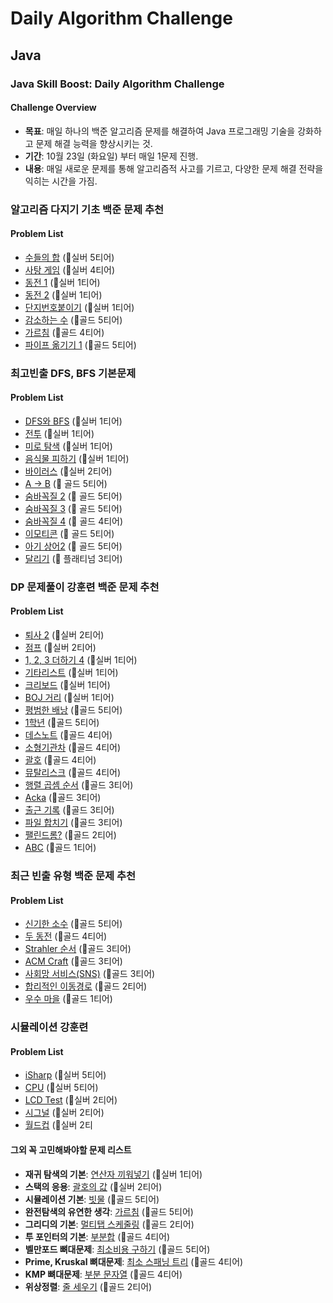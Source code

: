 # Daily Algorithm Challenge

## Java

### Java Skill Boost: Daily Algorithm Challenge 

#### Challenge Overview
- **목표**: 매일 하나의 백준 알고리즘 문제를 해결하여 Java 프로그래밍 기술을 강화하고 문제 해결 능력을 향상시키는 것.
- **기간**: 10월 23일 (화요일) 부터 매일 1문제 진행.
- **내용**: 매일 새로운 문제를 통해 알고리즘적 사고를 기르고, 다양한 문제 해결 전략을 익히는 시간을 가짐.

### 알고리즘 다지기 기초 백준 문제 추천
#### Problem List
- [수들의 합](https://www.acmicpc.net/problem/2559) (🥈실버 5티어)
- [사탕 게임](https://www.acmicpc.net/problem/17281) (🥈실버 4티어)
- [동전 1](https://www.acmicpc.net/problem/2293) (🥈실버 1티어)
- [동전 2](https://www.acmicpc.net/problem/2193) (🥈실버 1티어)
- [단지번호붙이기](https://www.acmicpc.net/problem/2667) (🥈실버 1티어)
- [감소하는 수](https://www.acmicpc.net/problem/1038) (🥇골드 5티어)
- [가르침](https://www.acmicpc.net/problem/1062) (🥇골드 4티어)
- [파이프 옮기기 1](https://www.acmicpc.net/problem/17070) (🥇골드 5티어)


### 최고빈출 DFS, BFS 기본문제

#### Problem List
- [DFS와 BFS](https://www.acmicpc.net/problem/1260) (🥈실버 1티어)
- [전투](https://www.acmicpc.net/problem/1303) (🥈실버 1티어)
- [미로 탐색](https://www.acmicpc.net/problem/2178) (🥈실버 1티어)
- [음식물 피하기](https://www.acmicpc.net/problem/1743) (🥈실버 1티어)
- [바이러스](https://www.acmicpc.net/problem/2606) (🥈실버 2티어)
- [A → B](https://www.acmicpc.net/problem/16953) (🥇 골드 5티어)
- [숨바꼭질 2](https://www.acmicpc.net/problem/12851) (🥇 골드 5티어)
- [숨바꼭질 3](https://www.acmicpc.net/problem/13549) (🥇 골드 5티어)
- [숨바꼭질 4](https://www.acmicpc.net/problem/13913) (🥇 골드 4티어)
- [이모티콘](https://www.acmicpc.net/problem/14226) (🥇 골드 5티어)
- [아기 상어2](https://www.acmicpc.net/problem/17086) (🥇 골드 5티어)
- [달리기](https://www.acmicpc.net/problem/20200) (🏅 플래티넘 3티어)

### DP 문제풀이 강훈련 백준 문제 추천

#### Problem List
- [퇴사 2](https://www.acmicpc.net/problem/15486) (🥈실버 2티어)
- [점프](https://www.acmicpc.net/problem/1617) (🥈실버 2티어)
- [1, 2, 3 더하기 4](https://www.acmicpc.net/problem/15988) (🥈실버 1티어)
- [기타리스트](https://www.acmicpc.net/problem/1496) (🥈실버 1티어)
- [크리보드](https://www.acmicpc.net/problem/14645) (🥈실버 1티어)
- [BOJ 거리](https://www.acmicpc.net/problem/11265) (🥈실버 1티어)
- [평범한 배낭](https://www.acmicpc.net/problem/12865) (🥇골드 5티어)
- [1학년](https://www.acmicpc.net/problem/5557) (🥇골드 5티어)
- [데스노트](https://www.acmicpc.net/problem/18930) (🥇골드 4티어)
- [소형기관차](https://www.acmicpc.net/problem/1493) (🥇골드 4티어)
- [괄호](https://www.acmicpc.net/problem/9012) (🥇골드 4티어)
- [뮤탈리스크](https://www.acmicpc.net/problem/16505) (🥇골드 4티어)
- [행렬 곱셈 순서](https://www.acmicpc.net/problem/11049) (🥇골드 3티어)
- [Acka](https://www.acmicpc.net/problem/14576) (🥇골드 3티어)
- [출근 기록](https://www.acmicpc.net/problem/18224) (🥇골드 3티어)
- [파일 합치기](https://www.acmicpc.net/problem/11066) (🥇골드 3티어)
- [팰린드롬?](https://www.acmicpc.net/problem/10942) (🥇골드 2티어)
- [ABC](https://www.acmicpc.net/problem/15831) (🥇골드 1티어)

### 최근 빈출 유형 백준 문제 추천

#### Problem List
- [신기한 소수](https://www.acmicpc.net/problem/2023) (🥇골드 5티어)
- [두 동전](https://www.acmicpc.net/problem/15961) (🥇골드 4티어)
- [Strahler 순서](https://www.acmicpc.net/problem/13863) (🥇골드 3티어)
- [ACM Craft](https://www.acmicpc.net/problem/1005) (🥇골드 3티어)
- [사회망 서비스(SNS)](https://www.acmicpc.net/problem/16070) (🥇골드 3티어)
- [합리적인 이동경로](https://www.acmicpc.net/problem/14925) (🥇골드 2티어)
- [우수 마을](https://www.acmicpc.net/problem/1967) (🥇골드 1티어)

### 시뮬레이션 강훈련

#### Problem List
- [iSharp](https://www.acmicpc.net/problem/13170) (🥈실버 5티어)
- [CPU](https://www.acmicpc.net/problem/1149) (🥈실버 5티어)
- [LCD Test](https://www.acmicpc.net/problem/19546) (🥈실버 2티어)
- [시그널](https://www.acmicpc.net/problem/1262) (🥈실버 2티어)
- [월드컵](https://www.acmicpc.net/problem/20449) (🥈실버 2티



#### 그외 꼭 고민해봐야할 문제 리스트 
  - **재귀 탐색의 기본**: [연산자 끼워넣기](https://www.acmicpc.net/problem/14888) (🥈실버 1티어)
  - **스택의 응용**: [괄호의 값](https://www.acmicpc.net/problem/2504) (🥈실버 2티어)
  - **시뮬레이션 기본**: [빗물](https://www.acmicpc.net/problem/14719) (🥇골드 5티어)
  - **완전탐색의 유연한 생각**: [가르침](https://www.acmicpc.net/problem/1062) (🥇골드 5티어)
  - **그리디의 기본**: [멀티탭 스케줄링](https://www.acmicpc.net/problem/1700) (🥇골드 2티어)
  - **투 포인터의 기본**: [부분합](https://www.acmicpc.net/problem/1806) (🥇골드 4티어)
  - **벨만포드 뼈대문제**: [최소비용 구하기](https://www.acmicpc.net/problem/11657) (🥇골드 5티어)
  - **Prime, Kruskal 뼈대문제**: [최소 스패닝 트리](https://www.acmicpc.net/problem/1197) (🥇골드 4티어)
  - **KMP 뼈대문제**: [부분 문자열](https://www.acmicpc.net/problem/1786) (🥇골드 4티어)
  - **위상정렬**: [줄 세우기](https://www.acmicpc.net/problem/2252) (🥇골드 2티어)
